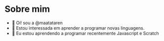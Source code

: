 # Sobre mim

- 👋 Oi! sou a @maatataren
- 👀 Estou interessada em aprender a programar novas linguagens.
- 🌱 Eu estou aprendendo a programar recentemente Javascript e Scratch

<!---
maatataren/maatataren is a ✨ special ✨ repository because its `README.md` (this file) appears on your GitHub profile.
You can click the Preview link to take a look at your changes.
--->

